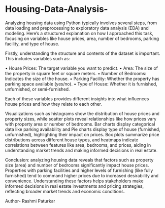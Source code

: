 # Housing-Data-Analysis-
Analyzing housing data using Python typically involves several steps, from data loading and preprocessing to exploratory data analysis (EDA) and modeling. Here’s a structured explanation on how I approached this task, focusing on variables like house prices, area, number of bedrooms, parking facility, and type of house.

Firstly, understanding the structure and contents of the dataset is important.
 This includes variables such as:
 
•	House Prices: The target variable you want to predict.
•	Area: The size of the property in square feet or square meters.
•	Number of Bedrooms: Indicates the size of the house.
•	Parking Facility: Whether the property has parking space available (yes/no).
•	Type of House: Whether it is furnished, unfurnished, or semi-furnished.

Each of these variables provides different insights into what influences house prices and how they relate to each other.

Visualizations such as histograms show the distribution of house prices and property sizes, while scatter plots reveal relationships like how prices vary with property area or number of bedrooms. Bar charts display categorical data like parking availability and Pie charts display type of house (furnished, unfurnished), highlighting their impact on prices. Box plots summarize price distributions across different house types, and heatmaps indicate correlations between features like area, bedrooms, and prices, aiding in understanding market trends and making informed decisions in real estate.

Conclusion: analyzing housing data reveals that factors such as property size (area) and number of bedrooms significantly impact house prices. Properties with parking facilities and higher levels of furnishing (like fully furnished) tend to command higher prices due to increased desirability and convenience. Understanding these factors helps stakeholders make informed decisions in real estate investments and pricing strategies, reflecting broader market trends and economic conditions.

Author- Rashmi Paturkar
